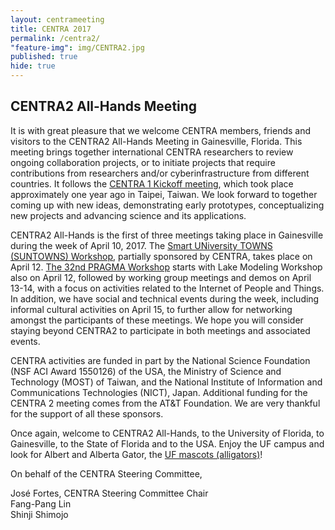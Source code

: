 ```yaml
---
layout: centrameeting
title: CENTRA 2017
permalink: /centra2/
"feature-img": img/CENTRA2.jpg
published: true
hide: true
---
```


## CENTRA2 All-Hands Meeting

<p>
It is with great pleasure that we welcome CENTRA members, friends and visitors to the CENTRA2 All-Hands Meeting in Gainesville, Florida. This meeting brings together international CENTRA researchers to review ongoing collaboration projects, or to initiate projects that require contributions from researchers and/or cyberinfrastructure from different countries. It follows the <a href="http://event.nchc.org.tw/2016/CECEA/index.php?CONTENT_ID=22" target="_blank">CENTRA 1 Kickoff meeting</a>, which took place approximately one year ago in Taipei, Taiwan. We look forward to together coming up with new ideas, demonstrating early prototypes, conceptualizing new projects and advancing science and its applications.
</p>

<p>
CENTRA2 All-Hands is the first of three meetings taking place in Gainesville during the week of April 10, 2017. The <a href="http://www.globalcentra.org/suntowns2017" target="_blank">Smart UNiversity TOWNS (SUNTOWNS) Workshop</a>, partially sponsored by CENTRA, takes place on April 12. <a href="http://www.pragma-grid.net/pragma32/" target="_blank">The 32nd PRAGMA Workshop</a> starts with Lake Modeling Workshop also on April 12, followed by working group meetings and demos on April 13-14, with a focus on activities related to the Internet of People and Things. In addition, we have social and technical events during the week, including informal cultural activities on April 15, to further allow for networking amongst the participants of these meetings. We hope you will consider staying beyond CENTRA2 to participate in both meetings and associated events.
</p>

<p>
CENTRA activities are funded in part by the National Science Foundation (NSF ACI Award 1550126) of the USA, the Ministry of Science and Technology (MOST) of Taiwan, and the National Institute of Information and Communications Technologies (NICT), Japan. Additional funding for the CENTRA 2 meeting comes from the AT&T Foundation. We are very thankful for the support of all these sponsors.
</p>

<p>
Once again, welcome to CENTRA2 All-Hands, to the University of Florida, to Gainesville, to the State of Florida and to the USA. Enjoy the UF campus and look for Albert and Alberta Gator, the <a href="http://floridagators.com/sports/2015/12/10/_spirit_mascots_history_.aspx" target="_blank">UF mascots (alligators)</a>! <br />
</p>

<p>
On behalf of the CENTRA Steering Committee,
</p>

<p>
José Fortes, CENTRA Steering Committee Chair <br />
Fang-Pang Lin <br />
Shinji Shimojo <br />

</p>
